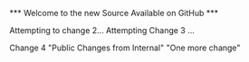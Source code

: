 
*** Welcome to the new Source Available on GitHub ***

Attempting to change 2...
Attempting Change 3 ...

Change 4
"Public Changes from Internal" 
"One more change" 
